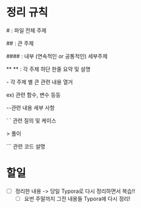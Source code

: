 # 정리 규칙

\# : 파일 전체 주제

\## : 큰 주제

\#### : 내부 (연속적인 or 공통적인) 세부주제  

\** ** : 각 주제 하단 한줄 요약 및 설명



\- 각 주제 별 큰 관련 내용 열거

ex) 관련 함수, 변수 등등

\--관련 내용 세부 사항



\` ` 관련 질의 및 케이스

\> 풀이



\``` 관련 코드 설명



# 할일

- [ ] 정리한 내용 -> 당일 Typora로 다시 정리하면서 복습!!
  - [ ] 요번 주말까지 그전 내용들 Typora에 다시 정리!
